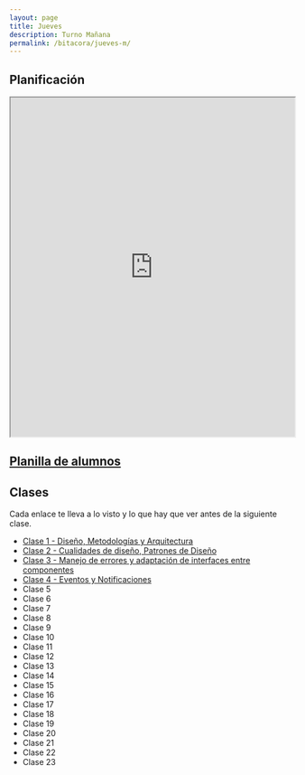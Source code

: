 ```yaml
---
layout: page
title: Jueves
description: Turno Mañana
permalink: /bitacora/jueves-m/
---
```

## Planificación

<iframe src="https://docs.google.com/spreadsheets/d/1auicTbLuSAJNhGpUcw4D0L2A2T9IK37lmkBiD0KCWrM/edit#gid=0" style="width: 100%; height:600px" ></iframe>

## [Planilla de alumnos](https://docs.google.com/spreadsheets/d/1Pv6WRazw1zMOwIM7NMf3cgZoSwJOLrlTZ1vvHIcLBu8/edit?usp=drive_web&ouid=105127262669791671578)

## Clases
Cada enlace te lleva a lo visto y lo que hay que ver antes de la siguiente clase.

- [Clase 1 - Diseño, Metodologías y Arquitectura]({{site.baseurl}}/bitacora/jueves-m/clase-1)
- [Clase 2 - Cualidades de diseño, Patrones de Diseño]({{site.baseurl}}/bitacora/jueves-m/clase-2)
- [Clase 3 - Manejo de errores y adaptación de interfaces entre componentes]({{site.baseurl}}/bitacora/jueves-m/clase-3)
- [Clase 4 - Eventos y Notificaciones]({{site.baseurl}}/bitacora/jueves-m/clase-4)
- Clase 5
- Clase 6
- Clase 7
- Clase 8
- Clase 9
- Clase 10
- Clase 11
- Clase 12
- Clase 13
- Clase 14
- Clase 15
- Clase 16
- Clase 17
- Clase 18
- Clase 19
- Clase 20
- Clase 21
- Clase 22
- Clase 23